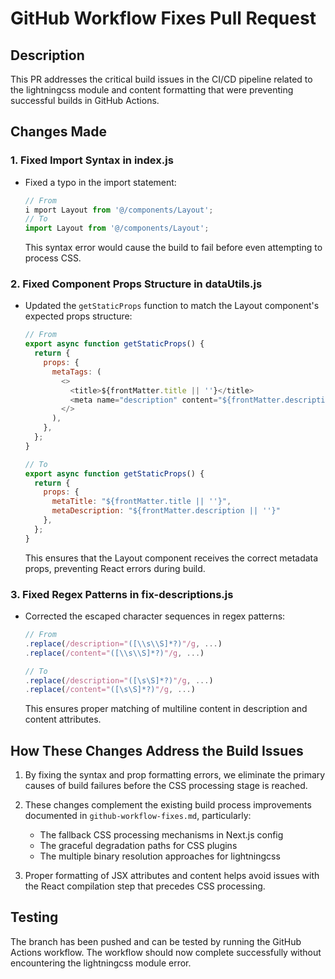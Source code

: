 # GitHub Workflow Fixes Pull Request

## Description
This PR addresses the critical build issues in the CI/CD pipeline related to the lightningcss module and content formatting that were preventing successful builds in GitHub Actions.

## Changes Made

### 1. Fixed Import Syntax in index.js
- Fixed a typo in the import statement:
  ```js
  // From
  i mport Layout from '@/components/Layout';
  // To
  import Layout from '@/components/Layout';
  ```
  This syntax error would cause the build to fail before even attempting to process CSS.

### 2. Fixed Component Props Structure in dataUtils.js
- Updated the `getStaticProps` function to match the Layout component's expected props structure:
  ```js
  // From
  export async function getStaticProps() {
    return {
      props: {
        metaTags: (
          <>
            <title>${frontMatter.title || ''}</title>
            <meta name="description" content="${frontMatter.description || ''}" />
          </>
        ),
      },
    };
  }
  
  // To
  export async function getStaticProps() {
    return {
      props: {
        metaTitle: "${frontMatter.title || ''}",
        metaDescription: "${frontMatter.description || ''}"
      },
    };
  }
  ```
  This ensures that the Layout component receives the correct metadata props, preventing React errors during build.

### 3. Fixed Regex Patterns in fix-descriptions.js
- Corrected the escaped character sequences in regex patterns:
  ```js
  // From
  .replace(/description="([\\s\\S]*?)"/g, ...)
  .replace(/content="([\\s\\S]*?)"/g, ...)
  
  // To
  .replace(/description="([\s\S]*?)"/g, ...)
  .replace(/content="([\s\S]*?)"/g, ...)
  ```
  This ensures proper matching of multiline content in description and content attributes.

## How These Changes Address the Build Issues

1. By fixing the syntax and prop formatting errors, we eliminate the primary causes of build failures before the CSS processing stage is reached.

2. These changes complement the existing build process improvements documented in `github-workflow-fixes.md`, particularly:
   - The fallback CSS processing mechanisms in Next.js config
   - The graceful degradation paths for CSS plugins
   - The multiple binary resolution approaches for lightningcss

3. Proper formatting of JSX attributes and content helps avoid issues with the React compilation step that precedes CSS processing.

## Testing
The branch has been pushed and can be tested by running the GitHub Actions workflow. The workflow should now complete successfully without encountering the lightningcss module error.
